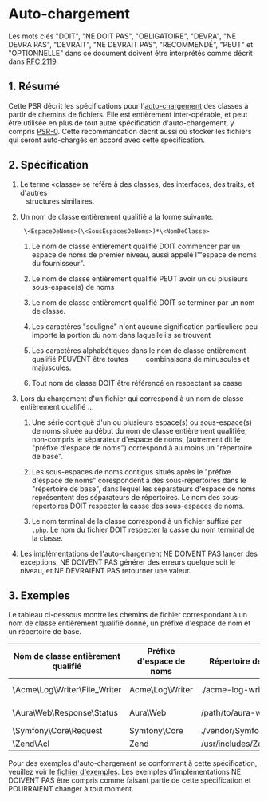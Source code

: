 # Auto-chargement

Les mots clés "DOIT", "NE DOIT PAS", "OBLIGATOIRE", "DEVRA", "NE DEVRA PAS", "DEVRAIT", 
"NE DEVRAIT PAS", "RECOMMENDÉ", "PEUT" et "OPTIONNELLE" dans ce document doivent 
être interprétés comme décrit dans [RFC 2119](http://tools.ietf.org/html/rfc2119).

## 1. Résumé

Cette PSR décrit les spécifications pour l'[auto-chargement][] des classes
à partir de chemins de fichiers. Elle est entièrement inter-opérable, et peut
être utilisée en plus de tout autre spécification d'auto-chargement, y compris
[PSR-0][]. Cette recommandation décrit aussi où stocker les fichiers qui 
seront auto-chargés en accord avec cette spécification.

## 2. Spécification

1. Le terme «classe» se réfère à des classes, des interfaces, des traits, et d'autres  
   structures similaires.

2. Un nom de classe entièrement qualifié a la forme suivante:

        \<EspaceDeNoms>(\<SousEspacesDeNoms>)*\<NomDeClasse>

    1. Le nom de classe entièrement qualifié DOIT commencer par un espace de noms de premier niveau,
       aussi appelé l'"espace de noms du fournisseur".

    2. Le nom de classe entièrement qualifié PEUT avoir un ou plusieurs sous-espace(s)
       de noms

    3. Le nom de classe entièrement qualifié DOIT se terminer par un nom de classe.

    4. Les caractères "souligné" n'ont aucune signification particulière peu
       importe la portion du nom dans laquelle ils se trouvent

    5. Les caractères alphabétiques dans le nom de classe entièrement qualifié PEUVENT être toutes
        combinaisons de minuscules et majuscules.

    6. Tout nom de classe DOIT être référencé en respectant sa casse

3. Lors du chargement d'un fichier qui correspond à un nom 
   de classe entièrement qualifié ...

    1. Une série contiguë d'un ou plusieurs espace(s) ou sous-espace(s) de noms
       située au début du nom de classe entièrement qualifiée, non-compris 
       le séparateur d'espace de noms, (autrement dit le "préfixe d'espace de noms")
       correspond à au moins un "répertoire de base".  

    2. Les sous-espaces de noms contigus situés après le "préfixe d'espace de noms"
       corespondent à des sous-répertoires dans le "répertoire de base",
       dans lequel les séparateurs d'espace de noms représentent des séparateurs
       de répertoires. Le nom des sous-répertoires DOIT respecter la casse des
       sous-espaces de noms. 

    3. Le nom terminal de la classe correspond à un fichier suffixé par `.php`.
       Le nom du fichier DOIT respecter la casse du nom terminal de la classe.

4. Les implémentations de l'auto-chargement NE DOIVENT PAS lancer des exceptions,
   NE DOIVENT PAS générer des erreurs quelque soit le niveau, et NE DEVRAIENT PAS
   retourner une valeur.

## 3. Exemples

Le tableau ci-dessous montre les chemins de fichier correspondant à un nom de classe 
entièrement qualifié donné, un préfixe d'espace de nom et un répertoire de base.

| Nom de classe entièrement qualifié | Préfixe d'espace de noms | Répertoire de base       | Résultat pour le chemin vers le fichier
| ---------------------------------- |--------------------------|--------------------------|--------------------------------------------
| \Acme\Log\Writer\File_Writer       | Acme\Log\Writer          | ./acme-log-writer/lib/   | ./acme-log-writer/lib/File_Writer.php
| \Aura\Web\Response\Status          | Aura\Web                 | /path/to/aura-web/src/   | /path/to/aura-web/src/Response/Status.php
| \Symfony\Core\Request              | Symfony\Core             | ./vendor/Symfony/Core/   | ./vendor/Symfony/Core/Request.php
| \Zend\Acl                          | Zend                     | /usr/includes/Zend/      | /usr/includes/Zend/Acl.php

Pour des exemples d'auto-chargement se conformant à cette spécification,
veuillez voir le [fichier d'exemples][]. Les exemples d'implémentations NE
DOIVENT PAS être compris comme faisant partie de cette spécification et
POURRAIENT changer à tout moment.

[auto-chargement]: http://php.net/autoload
[PSR-0]: https://github.com/php-fig/fig-standards/blob/master/accepted/PSR-0.md
[fichier d'exemples]: https://github.com/php-fig/fig-standards/blob/master/accepted/PSR-4-autoloader-examples.md
